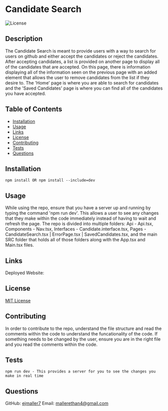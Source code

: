 # Candidate Search
  ![License](https://img.shields.io/badge/license-MIT-blue.svg)

  ## Description
  The Candidate Search is meant to provide users with a way to search for users on github and either accept the candidates or reject the candidates. After accepting candidates, a list is provided on another page to display all of the candidates that are accepted. On this page, there is information displaying all of the information seen on the previous page with an added element that allows the user to remove candidates from the list if they desire to. The 'Home' page is where you are able to search for candidates and the 'Saved Candidates' page is where you can find all of the candidates you have accepted.

  ## Table of Contents
  - [Installation](#installation)
  - [Usage](#usage)
  - [Links](#links)
  - [License](#license)
  - [Contributing](#contributing)
  - [Tests](#tests)
  - [Questions](#questions)

  ## Installation
  ```
  npm install OR npm install --include=dev
  ```

  ## Usage
  While using the repo, ensure that you have a server up and running by typing the command 'npm run dev'. This allows a user to see any changes that they make within the code immediately instead of having to wait and refresh the page. The repo is divided into multiple folders: Api - Api.tsx, Components - Nav.tsx, Interfaces - Candidate.interface.tsx, Pages - CandidateSearch.tsx | ErrorPage.tsx | SavedCandidates.tsx, and the main SRC folder that holds all of those folders along with the App.tsx and Main.tsx files.

  ## Links
  Deployed Website: 

  ## License
  [MIT License](https://opensource.org/licenses/MIT)

  ## Contributing
  In order to contribute to the repo, understand the file structure and read the comments within the code to understand the funcationality of the code. If something needs to be changed by the user, ensure you are in the right file and you read the comments within the code.

  ## Tests
  ```
  npm run dev - This provides a server for you to see the changes you make in real time
  ```

  ## Questions
  GitHub: [ejmaller7](https://github.com/ejmaller7)
  Email: mallerethan4@gmail.com
